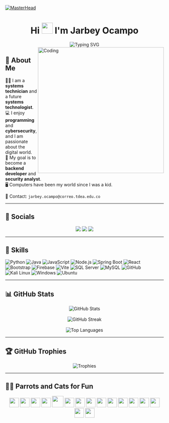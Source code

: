[![MasterHead](https://i.pinimg.com/originals/77/ca/a3/77caa32884d735d439ade45ba37feaf2.gif)](https://arjuncvinod.github.io)
<h1 align="center">Hi <img src="https://media.giphy.com/media/hvRJCLFzcasrR4ia7g/giphy.gif" width="35"> I'm Jarbey Ocampo</h1>

<div align="center">
  <img src="https://readme-typing-svg.herokuapp.com?color=6FDA44&size=32&center=true&vCenter=true&width=600&height=50&lines=Web+Developer;Computer+Science+Student;Freelancer;Open-Source+Enthusiast" alt="Typing SVG" />
</div>

<img align="right" alt="Coding" width="400" src="https://octodex.github.com/images/daftpunktocat-guy.gif">

## 🧠 About Me

👨‍💻 I am a **systems technician** and a future **systems technologist**.  
💻 I enjoy **programming** and **cybersecurity**, and I am passionate about the digital world.  
🔐 My goal is to become a **backend developer** and **security analyst**.  
🖥️ Computers have been my world since I was a kid.  

📩 Contact: `jarbey.ocampo@correo.tdea.edu.co`

---

## 🤝 Socials

<p align="center">
  <a href="https://www.facebook.com/profile.php?id=61552508233861"><img src="https://img.shields.io/badge/Facebook-1877F2?style=for-the-badge&logo=facebook&logoColor=white" /></a>
  <a href="https://www.instagram.com/jarbey_o12/"><img src="https://img.shields.io/badge/Instagram-E4405F?style=for-the-badge&logo=instagram&logoColor=white" /></a>
  <a href="https://www.linkedin.com/in/jarbey-andres-ocampo-cuervo-890730349/"><img src="https://img.shields.io/badge/LinkedIn-0077B5?style=for-the-badge&logo=linkedin&logoColor=white" /></a>
</p>

---

## 🚀 Skills

![Python](https://img.shields.io/badge/Python-14354C?style=for-the-badge&logo=python&logoColor=white)
![Java](https://img.shields.io/badge/Java-ED8B00?style=for-the-badge&logo=java&logoColor=white)
![JavaScript](https://img.shields.io/badge/JavaScript-F7DF1E?style=for-the-badge&logo=javascript&logoColor=black)
![Node.js](https://img.shields.io/badge/Node.js-339933?style=for-the-badge&logo=nodedotjs&logoColor=white)
![Spring Boot](https://img.shields.io/badge/Spring_Boot-6DB33F?style=for-the-badge&logo=springboot&logoColor=white)
![React](https://img.shields.io/badge/React-61DAFB?style=for-the-badge&logo=react&logoColor=black)
![Bootstrap](https://img.shields.io/badge/Bootstrap-563D7C?style=for-the-badge&logo=bootstrap&logoColor=white)
![Firebase](https://img.shields.io/badge/Firebase-FFCA28?style=for-the-badge&logo=firebase&logoColor=black)
![Vite](https://img.shields.io/badge/Vite-646CFF?style=for-the-badge&logo=vite&logoColor=white)
![SQL Server](https://img.shields.io/badge/SQL_Server-CC2927?style=for-the-badge&logo=microsoft%20sql%20server&logoColor=white)
![MySQL](https://img.shields.io/badge/MySQL-4479A1?style=for-the-badge&logo=mysql&logoColor=white)
![GitHub](https://img.shields.io/badge/GitHub-121011?style=for-the-badge&logo=github&logoColor=white)
![Kali Linux](https://img.shields.io/badge/Kali_Linux-557C94?style=for-the-badge&logo=kalilinux&logoColor=white)
![Windows](https://img.shields.io/badge/Windows-0078D6?style=for-the-badge&logo=windows&logoColor=white)
![Ubuntu](https://img.shields.io/badge/Ubuntu-E95420?style=for-the-badge&logo=ubuntu&logoColor=white)

---

## 📊 GitHub Stats

<p align="center">
  <img src="https://github-readme-stats.vercel.app/api?username=JarbeyOcampo1&theme=midnight-purple&show_icons=true&count_private=true" alt="GitHub Stats" />
  <br><br>
  <img src="https://github-readme-streak-stats.herokuapp.com?user=JarbeyOcampo1&theme=midnight-purple&hide_border=false" alt="GitHub Streak" />
  <br><br>
  <img src="https://github-readme-stats.vercel.app/api/top-langs/?username=JarbeyOcampo1&theme=midnight-purple&hide_border=false&no-bg=true&no-frame=true&langs_count=10" alt="Top Languages" />
</p>

---

## 🏆 GitHub Trophies

<p align="center">
  <img src="https://github-profile-trophy.vercel.app/?username=JarbeyOcampo1&layout=compact&theme=radical&column=7&margin-w=15&margin-h=15" alt="Trophies" />
</p>

---

## 🦜🐱 Parrots and Cats for Fun

<div align="center">
  <img src="https://cultofthepartyparrot.com/parrots/hd/githubparrot.gif" width="30" />
  <img src="https://cultofthepartyparrot.com/parrots/hd/opensourceparrot.gif" width="30" />
  <img src="https://cultofthepartyparrot.com/parrots/hd/60fpsparrot.gif" width="30" />
  <img src="https://cultofthepartyparrot.com/parrots/hd/laptop_parrot.gif" width="30" />
  <img src="https://cultofthepartyparrot.com/parrots/fixparrot.gif" width="36" />
  <img src="https://cultofthepartyparrot.com/parrots/hd/jumpingparrot.gif" width="30" />
  <img src="https://cultofthepartyparrot.com/parrots/hd/dealwithitnowparrot.gif" width="30" />
  <img src="https://cultofthepartyparrot.com/parrots/databaseparrot.gif" width="30" />
  <img src="https://cultofthepartyparrot.com/parrots/hd/moonwalkingparrot.gif" width="30" />
  <img src="https://cultofthepartyparrot.com/parrots/hd/scienceparrot.gif" width="30" />
  <img src="https://cataas.com/cat/gif" width="30" />
  <img src="https://cataas.com/cat/cute" width="30" />
  <img src="https://cataas.com/cat/motivational" width="30" />
  <img src="https://cataas.com/cat/sleepy" width="30" />
  <img src="https://cataas.com/cat/space" width="30" />
  <img src="https://cataas.com/cat/happy" width="30" />
</div>
